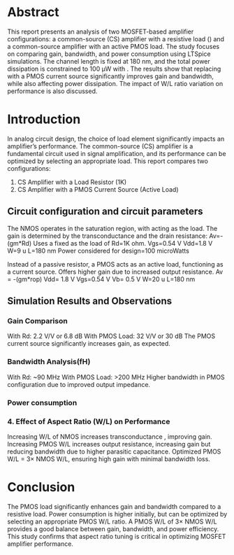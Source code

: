 # Abstract
This report presents an analysis of two MOSFET-based amplifier configurations: a common-source (CS) amplifier with a resistive load () and a common-source amplifier with an active PMOS load. 
The study focuses on comparing gain, bandwidth, and power consumption using LTSpice simulations. The channel length is fixed at 180 nm, and the total power dissipation is constrained to 100 µW with . 
The results show that replacing  with a PMOS current source significantly improves gain and bandwidth, while also affecting power dissipation. The impact of W/L ratio variation on performance is also discussed.

# Introduction
In analog circuit design, the choice of load element significantly impacts an amplifier’s performance. The common-source (CS) amplifier is a fundamental circuit used in signal amplification, 
and its performance can be optimized by selecting an appropriate load.
This report compares two configurations:
1. CS Amplifier with a Load Resistor (1K)
2. CS Amplifier with a PMOS Current Source (Active Load)

## Circuit configuration and circuit parameters
The NMOS operates in the saturation region, with acting as the load.
The gain is determined by the transconductance and the drain resistance:
Av=-(gm*Rd)
Uses a fixed  as the load of Rd=1K ohm.
Vgs=0.54 V
Vdd=1.8 V
W=9 u
L=180 nm
Power considered for design=100 microWatts

Instead of a passive resistor, a PMOS acts as an active load, functioning as a current source.
Offers higher gain due to increased output resistance.
Av = -(gm*rop)
Vdd= 1.8 V
Vgs=0.54 V
Vb= 0.5 V
W=20 u
L=180 nm

## Simulation Results and Observations
### Gain Comparison
With Rd: 2.2 V/V or 6.8 dB
With PMOS Load: 32 V/V or 30 dB
The PMOS current source significantly increases gain, as expected.
### Bandwidth Analysis(fH)
With Rd: ~90 MHz
With PMOS Load: >200 MHz
Higher bandwidth in PMOS configuration due to improved output impedance.
### Power consumption
### 4. Effect of Aspect Ratio (W/L) on Performance
Increasing W/L of NMOS increases transconductance , improving gain.
Increasing PMOS W/L increases output resistance, increasing gain but reducing bandwidth due to higher parasitic capacitance.
Optimized PMOS W/L = 3× NMOS W/L, ensuring high gain with minimal bandwidth loss.

# Conclusion
The PMOS load significantly enhances gain and bandwidth compared to a resistive load.
Power consumption is higher initially, but can be optimized by selecting an appropriate PMOS W/L ratio.
A PMOS W/L of 3× NMOS W/L provides a good balance between gain, bandwidth, and power efficiency.
This study confirms that aspect ratio tuning is critical in optimizing MOSFET amplifier performance.
